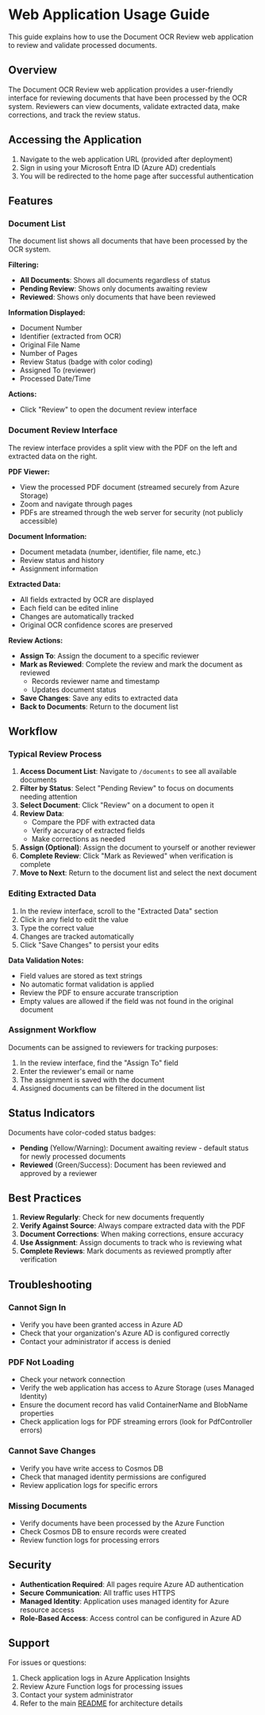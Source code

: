 # Web Application Usage Guide

This guide explains how to use the Document OCR Review web application to review and validate processed documents.

## Overview

The Document OCR Review web application provides a user-friendly interface for reviewing documents that have been processed by the OCR system. Reviewers can view documents, validate extracted data, make corrections, and track the review status.

## Accessing the Application

1. Navigate to the web application URL (provided after deployment)
2. Sign in using your Microsoft Entra ID (Azure AD) credentials
3. You will be redirected to the home page after successful authentication

## Features

### Document List

The document list shows all documents that have been processed by the OCR system.

**Filtering:**
- **All Documents**: Shows all documents regardless of status
- **Pending Review**: Shows only documents awaiting review
- **Reviewed**: Shows only documents that have been reviewed

**Information Displayed:**
- Document Number
- Identifier (extracted from OCR)
- Original File Name
- Number of Pages
- Review Status (badge with color coding)
- Assigned To (reviewer)
- Processed Date/Time

**Actions:**
- Click "Review" to open the document review interface

### Document Review Interface

The review interface provides a split view with the PDF on the left and extracted data on the right.

**PDF Viewer:**
- View the processed PDF document (streamed securely from Azure Storage)
- Zoom and navigate through pages
- PDFs are streamed through the web server for security (not publicly accessible)

**Document Information:**
- Document metadata (number, identifier, file name, etc.)
- Review status and history
- Assignment information

**Extracted Data:**
- All fields extracted by OCR are displayed
- Each field can be edited inline
- Changes are automatically tracked
- Original OCR confidence scores are preserved

**Review Actions:**
- **Assign To**: Assign the document to a specific reviewer
- **Mark as Reviewed**: Complete the review and mark the document as reviewed
  - Records reviewer name and timestamp
  - Updates document status
- **Save Changes**: Save any edits to extracted data
- **Back to Documents**: Return to the document list

## Workflow

### Typical Review Process

1. **Access Document List**: Navigate to `/documents` to see all available documents
2. **Filter by Status**: Select "Pending Review" to focus on documents needing attention
3. **Select Document**: Click "Review" on a document to open it
4. **Review Data**: 
   - Compare the PDF with extracted data
   - Verify accuracy of extracted fields
   - Make corrections as needed
5. **Assign (Optional)**: Assign the document to yourself or another reviewer
6. **Complete Review**: Click "Mark as Reviewed" when verification is complete
7. **Move to Next**: Return to the document list and select the next document

### Editing Extracted Data

1. In the review interface, scroll to the "Extracted Data" section
2. Click in any field to edit the value
3. Type the correct value
4. Changes are tracked automatically
5. Click "Save Changes" to persist your edits

**Data Validation Notes:**
- Field values are stored as text strings
- No automatic format validation is applied
- Review the PDF to ensure accurate transcription
- Empty values are allowed if the field was not found in the original document

### Assignment Workflow

Documents can be assigned to reviewers for tracking purposes:

1. In the review interface, find the "Assign To" field
2. Enter the reviewer's email or name
3. The assignment is saved with the document
4. Assigned documents can be filtered in the document list

## Status Indicators

Documents have color-coded status badges:

- **Pending** (Yellow/Warning): Document awaiting review - default status for newly processed documents
- **Reviewed** (Green/Success): Document has been reviewed and approved by a reviewer

## Best Practices

1. **Review Regularly**: Check for new documents frequently
2. **Verify Against Source**: Always compare extracted data with the PDF
3. **Document Corrections**: When making corrections, ensure accuracy
4. **Use Assignment**: Assign documents to track who is reviewing what
5. **Complete Reviews**: Mark documents as reviewed promptly after verification

## Troubleshooting

### Cannot Sign In
- Verify you have been granted access in Azure AD
- Check that your organization's Azure AD is configured correctly
- Contact your administrator if access is denied

### PDF Not Loading
- Check your network connection
- Verify the web application has access to Azure Storage (uses Managed Identity)
- Ensure the document record has valid ContainerName and BlobName properties
- Check application logs for PDF streaming errors (look for PdfController errors)

### Cannot Save Changes
- Verify you have write access to Cosmos DB
- Check that managed identity permissions are configured
- Review application logs for specific errors

### Missing Documents
- Verify documents have been processed by the Azure Function
- Check Cosmos DB to ensure records were created
- Review function logs for processing errors

## Security

- **Authentication Required**: All pages require Azure AD authentication
- **Secure Communication**: All traffic uses HTTPS
- **Managed Identity**: Application uses managed identity for Azure resource access
- **Role-Based Access**: Access control can be configured in Azure AD

## Support

For issues or questions:
1. Check application logs in Azure Application Insights
2. Review Azure Function logs for processing issues
3. Contact your system administrator
4. Refer to the main [README](../README.md) for architecture details
